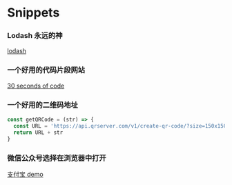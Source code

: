 # Snippets

### Lodash 永远的神

[lodash](https://lodash.com/)

### 一个好用的代码片段网站

[30 seconds of code](https://www.30secondsofcode.org/)

### 一个好用的二维码地址

```js
const getQRCode = (str) => {
  const URL = 'https://api.qrserver.com/v1/create-qr-code/?size=150x150&data='
  return URL + str
}
```

### 微信公众号选择在浏览器中打开

[支付宝 demo](https://opensupport.alipay.com/support/helpcenter/93/201602621887)

